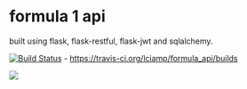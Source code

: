 # formula 1 api

built using flask, flask-restful, flask-jwt and sqlalchemy.

[![Build Status](https://travis-ci.org/lciamp/formula_api.svg?branch=master)](https://travis-ci.org/lciamp/formula_api) - https://travis-ci.org/lciamp/formula_api/builds

<a href="https://codecov.io/gh/lciamp/formula_api">
  <img src="https://codecov.io/gh/lciamp/formula_api/branch/master/graph/badge.svg" />
</a>

